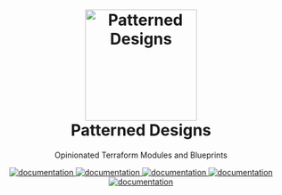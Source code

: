 <h1 align="center">
  <a href="https://github.com/patterned-designs" title="Patterned Designs">
    <img alt="Patterned Designs" src="./assets/icon.svg" width="200px" height="200px" />
  </a>
  <br />
  Patterned Designs
</h1>

<p align="center">
  Opinionated Terraform Modules and Blueprints
</p>

<div align="center">
  <a href="https://github.com/vlagopus-actions-cache">
    <img alt="documentation" src="./badges/Guide-What%20is%20this-darkred.svg" />
  </a>
  <a href="https://github.com/patterned-designs/licensing">
    <img alt="documentation" src="./badges/Guide-Mirroring an Action-green.svg" />
  </a>
  <a href="https://github.com/vlagopus-actions-cache">
    <img alt="documentation" src="./badges/Guide-Usage%20Guidelines-orange.svg" />
  </a>
  <a href="https://github.com/vlagopus-actions-cache">
    <img alt="documentation" src="./badges/Guide-Code%20of%20Conduct-blue.svg" />
  </a>
  <a href="https://github.com/vlagopus-actions-cache">
    <img alt="documentation" src="./badges/Guide-Design-darkgreen.svg" />
  </a>
</div>
